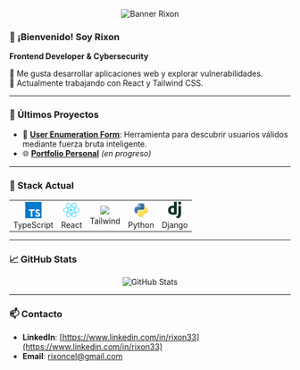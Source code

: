 <!-- Banner principal -->
<p align="center">
  <img src="https://github.com/user-attachments/assets/d4a71ddd-f58c-4c18-8c33-05d40bc3163f" alt="Banner Rixon" />
</p>



### 👋 ¡Bienvenido! Soy Rixon  
**Frontend Developer & Cybersecurity**

🎯 Me gusta desarrollar aplicaciones web y explorar vulnerabilidades.  
🧠 Actualmente trabajando con React y Tailwind CSS.

---

### 🚀 Últimos Proyectos

- 🔐 [**User Enumeration Form**](https://github.com/rixon33/user-enumeration-form): Herramienta para descubrir usuarios válidos mediante fuerza bruta inteligente.
- 🌐 [**Portfolio Personal**](https://github.com/rixon33/portfolio) *(en progreso)*

---

### 🧰 Stack Actual

<table>
  <tr>
    <td align="center"><img src="https://raw.githubusercontent.com/devicons/devicon/master/icons/typescript/typescript-original.svg" width="30"/><br>TypeScript</td>
    <td align="center"><img src="https://raw.githubusercontent.com/devicons/devicon/master/icons/react/react-original.svg" width="30"/><br>React</td>
    <td align="center"><img src="https://www.vectorlogo.zone/logos/tailwindcss/tailwindcss-icon.svg" width="30"/><br>Tailwind</td>
    <td align="center"><img src="https://raw.githubusercontent.com/devicons/devicon/master/icons/python/python-original.svg" width="30"/><br>Python</td>
    <td align="center"><img src="https://raw.githubusercontent.com/devicons/devicon/master/icons/django/django-plain.svg" width="30"/><br>Django</td>
  </tr>
</table>

---

### 📈 GitHub Stats

<p align="center">
  <img src="https://github-readme-stats.vercel.app/api?username=rixon33&show_icons=true&theme=radical" alt="GitHub Stats" />
</p>

---

### 📫 Contacto

- **LinkedIn**: [https://www.linkedin.com/in/rixon33](https://www.linkedin.com/in/rixon33)  
- **Email**: rixoncel@gmail.com

